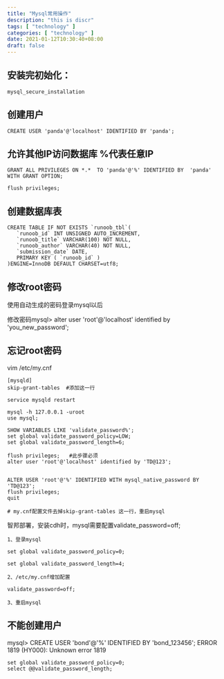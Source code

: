 ```yaml
---
title: "Mysql常用操作"
description: "this is discr"
tags: [ "technology" ]
categories: [ "technology" ]
date: 2021-01-12T10:30:40+08:00
draft: false
---
```


## 安装完初始化：

```
mysql_secure_installation
```

## 创建用户

```
CREATE USER 'panda'@'localhost' IDENTIFIED BY 'panda';
```

## 允许其他IP访问数据库 %代表任意IP 

```
GRANT ALL PRIVILEGES ON *.*  TO 'panda'@'%' IDENTIFIED BY  'panda' WITH GRANT OPTION;

flush privileges;
```

## 创建数据库表

```
CREATE TABLE IF NOT EXISTS `runoob_tbl`(
   `runoob_id` INT UNSIGNED AUTO_INCREMENT,
   `runoob_title` VARCHAR(100) NOT NULL,
   `runoob_author` VARCHAR(40) NOT NULL,
   `submission_date` DATE,
   PRIMARY KEY ( `runoob_id` )
)ENGINE=InnoDB DEFAULT CHARSET=utf8;
```



## 修改root密码

使用自动生成的密码登录mysql以后

修改密码mysql>  alter user 'root'@'localhost' identified by 'you_new_password';



## 忘记root密码

vim /etc/my.cnf

```
[mysqld]
skip-grant-tables  #添加这一行
```

```
service mysqld restart
```

```
mysql -h 127.0.0.1 -uroot
use mysql;

SHOW VARIABLES LIKE 'validate_password%'; 
set global validate_password_policy=LOW;
set global validate_password_length=6;

flush privileges;   #此步骤必须
alter user 'root'@'localhost' identified by 'TD@123';


ALTER USER 'root'@'%' IDENTIFIED WITH mysql_native_password BY 'TD@123';
flush privileges;
quit
```

```
# my.cnf配置文件去掉skip-grant-tables 这一行，重启mysql
```





智邦部署，安装cdh时，mysql需要配置validate_password=off;

```
1、登录mysql

set global validate_password_policy=0;

set global validate_password_length=4;

2、/etc/my.cnf增加配置

validate_password=off;

3、重启mysql
```





## 不能创建用户

mysql> CREATE USER 'bond'@'%' IDENTIFIED BY 'bond_123456';
ERROR 1819 (HY000): Unknown error 1819

```
set global validate_password_policy=0;
select @@validate_password_length;
```

